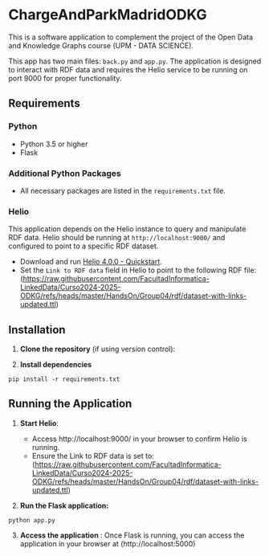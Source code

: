 # ChargeAndParkMadridODKG
This is a software application to complement the project of the Open Data and Knowledge Graphs course (UPM - DATA SCIENCE).

This app has two main files: `back.py` and `app.py`. The application is designed to interact with RDF data and requires the Helio service to be running on port 9000 for proper functionality.

## Requirements

### Python
- Python 3.5 or higher
- Flask

### Additional Python Packages
- All necessary packages are listed in the `requirements.txt` file.

### Helio
This application depends on the Helio instance to query and manipulate RDF data. Helio should be running at `http://localhost:9000/` and configured to point to a specific RDF dataset.

- Download and run [Helio 4.0.0 - Quickstart](https://github.com/helio-ecosystem/helio-publisher/releases/tag/quickstart_4.0.0).
- Set the `Link to RDF data` field in Helio to point to the following RDF file: (https://raw.githubusercontent.com/FacultadInformatica-LinkedData/Curso2024-2025-ODKG/refs/heads/master/HandsOn/Group04/rdf/dataset-with-links-updated.ttl)


## Installation

1. **Clone the repository** (if using version control):

2. **Install dependencies** 
```
pip install -r requirements.txt
```

## Running the Application

1. **Start Helio**: 
    - Access http://localhost:9000/ in your browser to confirm Helio is running.
    - Ensure the Link to RDF data is set to: (https://raw.githubusercontent.com/FacultadInformatica-LinkedData/Curso2024-2025-ODKG/refs/heads/master/HandsOn/Group04/rdf/dataset-with-links-updated.ttl)

2. **Run the Flask application:**
```
python app.py
```
3. **Access the application** : Once Flask is running, you can access the application in your browser at (http://localhost:5000)


